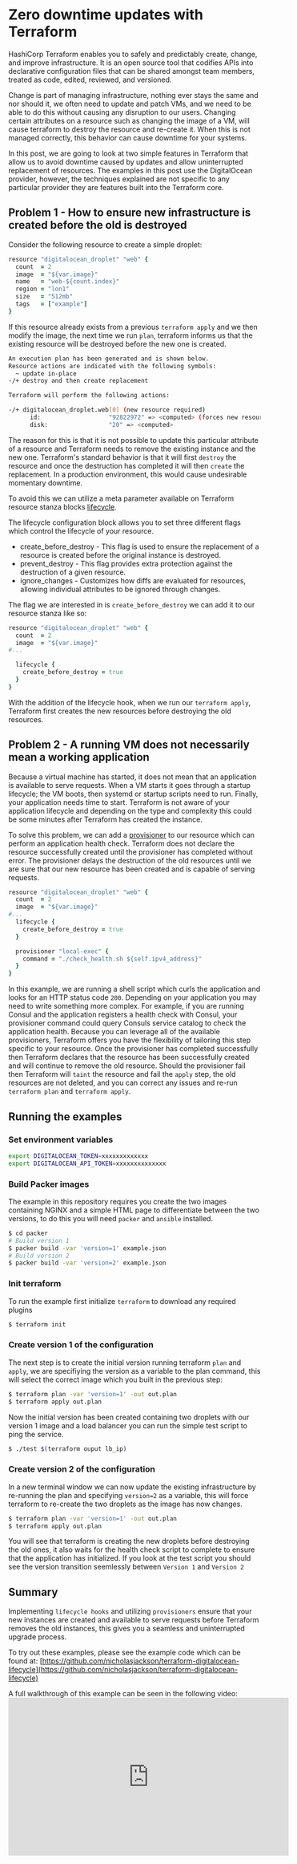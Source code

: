 # Zero downtime updates with Terraform

HashiCorp Terraform enables you to safely and predictably create, change, and improve infrastructure. It is an open source tool that codifies APIs into declarative configuration files that can be shared amongst team members, treated as code, edited, reviewed, and versioned.

Change is part of managing infrastructure, nothing ever stays the same and nor should it, we often need to update and patch VMs, and we need to be able to do this without causing any disruption to our users.  Changing certain attributes on a resource such as changing the image of a VM, will cause terraform to destroy the resource and re-create it. When this is not managed correctly, this behavior can cause downtime for your systems.

In this post, we are going to look at two simple features in Terraform that allow us to avoid downtime caused by updates and allow uninterrupted replacement of resources.  The examples in this post use the DigitalOcean provider, however, the techniques explained are not specific to any particular provider they are features built into the Terraform core.

## Problem 1 - How to ensure new infrastructure is created before the old is destroyed
Consider the following resource to create a simple droplet:

```ruby
resource "digitalocean_droplet" "web" {
  count  = 2
  image  = "${var.image}"
  name   = "web-${count.index}"
  region = "lon1"
  size   = "512mb"
  tags   = ["example"]
}
```

If this resource already exists from a previous `terraform apply` and we then modify the image, the next time we run `plan`, terraform informs us that the existing resource will be destroyed before the new one is created.

```bash
An execution plan has been generated and is shown below.
Resource actions are indicated with the following symbols:
  ~ update in-place
-/+ destroy and then create replacement

Terraform will perform the following actions:

-/+ digitalocean_droplet.web[0] (new resource required)
      id:                   "92822972" => <computed> (forces new resource)
      disk:                 "20" => <computed>
```

The reason for this is that it is not possible to update this particular attribute of a resource and Terraform needs to remove the existing instance and the new one.  Terraform's standard behavior is that it will first `destroy` the resource and once the destruction has completed it will then `create` the replacement.  In a production environment, this would cause undesirable momentary downtime.

To avoid this we can utilize a meta parameter available on Terraform resource stanza blocks [lifecycle](https://www.terraform.io/docs/configuration/resources.html#lifecycle).

The lifecycle configuration block allows you to set three different flags which control the lifecycle of your resource.
* create_before_destroy - This flag is used to ensure the replacement of a resource is created before the original instance is destroyed.
* prevent_destroy - This flag provides extra protection against the destruction of a given resource. 
* ignore_changes - Customizes how diffs are evaluated for resources, allowing individual attributes to be ignored through changes.

The flag we are interested in is `create_before_destroy` we can add it to our resource stanza like so:

```ruby
resource "digitalocean_droplet" "web" {
  count  = 2
  image  = "${var.image}"
#...

  lifecycle {
    create_before_destroy = true
  }
}
```

With the addition of the lifecycle hook, when we run our `terraform apply`, Terraform first creates the new resources before destroying the old resources.

## Problem 2 - A running VM does not necessarily mean a working application
Because a virtual machine has started, it does not mean that an application is available to serve requests.  When a VM starts it goes through a startup lifecycle; the VM boots, then systemd or startup scripts need to run. Finally, your application needs time to start.  Terraform is not aware of your application lifecycle and depending on the type and complexity this could be some minutes after Terraform has created the instance.

To solve this problem, we can add a [provisioner](https://www.terraform.io/docs/provisioners/index.html) to our resource which can perform an application health check.  Terraform does not declare the resource successfully created until the provisioner has completed without error.  The provisioner delays the destruction of the old resources until we are sure that our new resource has been created and is capable of serving requests.

```ruby
resource "digitalocean_droplet" "web" {
  count  = 2
  image  = "${var.image}"
#...
  lifecycle {
    create_before_destroy = true
  }

  provisioner "local-exec" {
    command = "./check_health.sh ${self.ipv4_address}"
  }
}
```

In this example, we are running a shell script which curls the application and looks for an HTTP status code  `200`.  Depending on your application you may need to write something more complex.  For example, if you are running Consul and the application registers a health check with Consul, your provisioner command could query Consuls service catalog to check the application health.  Because you can leverage all of the available provisioners, Terraform offers you have the flexibility of tailoring this step specific to your resource.  Once the provisioner has completed successfully then Terraform declares that the resource has been successfully created and will continue to remove the old resource.  Should the provisioner fail then Terraform will `taint` the resource and fail the `apply` step, the old resources are not deleted, and you can correct any issues and re-run `terraform plan` and `terraform apply`.



## Running the examples

### Set environment variables

```bash
export DIGITALOCEAN_TOKEN=xxxxxxxxxxxxx
export DIGITALOCEAN_API_TOKEN=xxxxxxxxxxxxxx
```

### Build Packer images
The example in this repository requires you create the two images containing NGINX and a simple HTML page to differentiate between the two versions, to do this you will need `packer` and `ansible` installed.

```bash
$ cd packer
# Build version 1
$ packer build -var 'version=1' example.json
# Build version 2
$ packer build -var 'version=2' example.json
```

### Init terraform

To run the example first initialize `terraform` to download any required plugins

```bash
$ terraform init
```

### Create version 1 of the configuration

The next step is to create the initial version running terraform `plan` and `apply`, we are specifiying the version as a variable to the plan command, this will select the correct image which you built in the previous step:

```bash
$ terraform plan -var 'version=1' -out out.plan
$ terraform apply out.plan
```

Now the initial version has been created containing two droplets with our version 1 image and a load balancer you can run the simple test script to ping the service.

```bash
$ ./test $(terraform ouput lb_ip)
```

### Create version 2 of the configuration

In a new terminal window we can now update the existing infrastructure by re-running the plan and specifying `version=2` as a variable, this will force terraform to re-create the two droplets as the image has now changes.

```bash
$ terraform plan -var 'version=1' -out out.plan
$ terraform apply out.plan
```

You will see that terraform is creating the new droplets before destroying the old ones, it also waits for the health check script to complete to ensure that the application has initialized.  If you look at the test script you should see the version transition seemlessly between `Version 1` and `Version 2`

## Summary
Implementing `lifecycle hooks` and utilizing `provisioners` ensure that your new instances are created and available to serve requests before Terraform removes the old instances, this gives you a seamless and uninterrupted upgrade process.

To try out these examples, please see the example code which can be found at: [https://github.com/nicholasjackson/terraform-digitalocean-lifecycle](https://github.com/nicholasjackson/terraform-digitalocean-lifecycle)

A full walkthrough of this example can be seen in the following video: <iframe width="560" height="315" src="https://www.youtube.com/embed/bQxS4FT9qtc" frameborder="0" allow="autoplay; encrypted-media" allowfullscreen></iframe>
